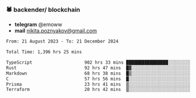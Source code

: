 ### 🕷 backender/ blockchain
- **telegram** @emoww
- **mail** nikita.poznyakov@gmail.com

<!--START_SECTION:waka-->

```txt
From: 21 August 2023 - To: 21 December 2024

Total Time: 1,396 hrs 25 mins

TypeScript                    902 hrs 33 mins ████████████████░░░░░░░░░   64.40 %
Rust                          92 hrs 47 mins  █▓░░░░░░░░░░░░░░░░░░░░░░░   06.62 %
Markdown                      68 hrs 38 mins  █▒░░░░░░░░░░░░░░░░░░░░░░░   04.90 %
C                             57 hrs 56 mins  █░░░░░░░░░░░░░░░░░░░░░░░░   04.13 %
Prisma                        23 hrs 41 mins  ▒░░░░░░░░░░░░░░░░░░░░░░░░   01.69 %
Terraform                     20 hrs 42 mins  ▒░░░░░░░░░░░░░░░░░░░░░░░░   01.48 %
```

<!--END_SECTION:waka-->




